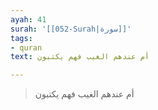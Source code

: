 ```yaml
---
ayah: 41
surah: '[[052-Surah|سورة]]'
tags:
- quran
text: أم عندهم الغيب فهم يكتبون

---
```

> أم عندهم الغيب فهم يكتبون
